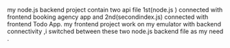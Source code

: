 my node.js backend project  contain two api file 1st(node.js ) connected with frontend booking agency app 
and 2nd(secondindex.js) connected with frontend Todo App.
my frontend project work on my emulator with backend connectivity ,i switched between these  two node.js 
backend file as my need .
